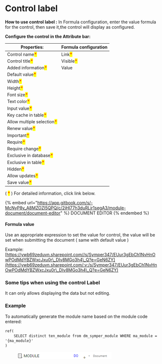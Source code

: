 # Control label

**How to use control label :** In Formula configuration, enter the value formula for the control, then save it,the control will display as configured.

**Configure the control in the Attribute bar:**

| Properties:                                                | Formula configuration                     |
| ---------------------------------------------------------- | ----------------------------------------- |
| Control name<mark style="color:red;">\*</mark>             | Link<mark style="color:red;">\*</mark>    |
| Control title<mark style="color:red;">\*</mark>            | Visible<mark style="color:red;">\*</mark> |
| Added information<mark style="color:red;">\*</mark>        | Value                                     |
| Default value<mark style="color:red;">\*</mark>            |                                           |
| Width<mark style="color:red;">\*</mark>                    |                                           |
| Height<mark style="color:red;">\*</mark>                   |                                           |
| Font size<mark style="color:red;">\*</mark>                |                                           |
| Text color<mark style="color:red;">\*</mark>               |                                           |
| Input value<mark style="color:red;">\*</mark>              |                                           |
| Key cache in table<mark style="color:red;">\*</mark>       |                                           |
| Allow multiple selection<mark style="color:red;">\*</mark> |                                           |
| Renew value<mark style="color:red;">\*</mark>              |                                           |
| Important<mark style="color:red;">\*</mark>                |                                           |
| Require<mark style="color:red;">\*</mark>                  |                                           |
| Require change<mark style="color:red;">\*</mark>           |                                           |
| Exclusive in database<mark style="color:red;">\*</mark>    |                                           |
| Exclusive in table<mark style="color:red;">\*</mark>       |                                           |
| Hidden<mark style="color:red;">\*</mark>                   |                                           |
| Allow updates<mark style="color:red;">\*</mark>            |                                           |
| Save value<mark style="color:red;">\*</mark>               |                                           |

( <mark style="color:red;">\*</mark> ) For detailed information, click link below.

{% embed url="https://app.gitbook.com/s/-McNyP8y_A8MZOZl5QPQ/c/2iHl77h3duRLjr1segA3/module-document/document-editor" %}
DOCUMENT EDITOR
{% endembed %}

#### Formula value

Use an appropriate expression to set the value for control, the value will be set when submitting the document ( same with default value )

Example:[https://ywb69zeduvn.sharepoint.com//s/Symper347/EUur3gEbCh1NvHnOwPOdMdYBZWxcJxu0r\_DIv8MGo3h4\_Q?e=GeN6ZY](https://ywb69zeduvn.sharepoint.com/:v:/s/Symper347/EUur3gEbCh1NvHnOwPOdMdYBZWxcJxu0r\_DIv8MGo3h4\_Q?e=GeN6ZY)

### Some tips when using the control Label

It can only allows displaying the data but not editing.

### Example

To automatically generate the module name based on the module code entered:

```
ref(
    SELECT distinct ten_module from dm_symper_module WHERE ma_module = '{ma_module}'
)
```

<figure><img src="../../../.gitbook/assets/image (1) (5).png" alt=""><figcaption></figcaption></figure>
